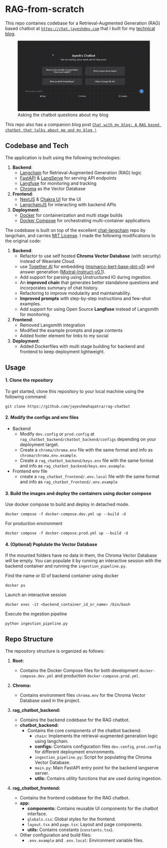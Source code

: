 # RAG-from-scratch
This repo containes codebase for a Retrieval-Augmented Generation (RAG) based chatbot at [`https://chat.jayeshdev.com`](https://chat.jayeshdev.com) that I built for my [technical blog](https://jayeshmahapatra.github.io).

<figure>
    <img src="./media/chatbot_example_gif.gif"
         alt="A gif of using the chatbot to ask questions about my blog">
    <figcaption>Asking the chatbot questions about my blog</figcaption>
</figure>

This repo also has a companion blog post [`Chat with my blog: A RAG based chatbot that talks about me and my blog !`](https://jayeshmahapatra.github.io/2024/03/18/rag-chatbot.html)
## Codebase and Tech

The application is built using the following technologies:

1. **Backend**:
    - [Langchain](https://www.langchain.com/) for Retrieval-Augmented Generation (RAG) logic
    - [FastAPI](https://fastapi.tiangolo.com/) & [LangServe](https://www.langchain.com/langserve) for serving API endpoints
    - [Langfuse](https://langfuse.com/) for monitoring and tracking
    - [Chroma](https://www.trychroma.com/) as the Vector Database
2. **Frontend**:
    - [NextJS](https://nextjs.org/) & [Chakra UI](https://chakra-ui.com/) for the UI
    - [LangchainJS](https://js.langchain.com/docs/get_started/introduction) for interacting with backend APIs
3. **Deployment**:
    - [Docker](https://www.docker.com/) for containerization and multi stage builds
    - [Docker Compose](https://docs.docker.com/compose/) for orchestrating multi-container applications


The codebase is built on top of the excellent [chat-langchain](https://github.com/langchain-ai/chat-langchain) repo by langchain, and carries [MIT License](./LICENSE). I made the following modifications to the original code:

1. **Backend**:
    - Refactor to use self hosted **Chroma Vector Database** (with security) instead of Weaviate Cloud.
    - use [Together AI](https://www.together.ai/) for embedding ([msmarco-bert-base-dot-v5](https://huggingface.co/sentence-transformers/msmarco-bert-base-dot-v5)) and answer generation ([Mixtral-Instruct-v0.1](https://huggingface.co/mistralai/Mixtral-8x7B-Instruct-v0.1)).
    - Add support for parsing using Unstructured IO during ingestion.
    - An **improved chain** that generates better standalone questions and incorporates summary of chat history.
    - Refactoring to improve modularity and maintainability.
    - **Improved prompts** with step-by-step instructions and few-shot examples.
    - Add support for using Open Source **Langfuse** instead of Langsmith for monitoring.
2. **Frontend**:
    - Removed Langsmith integration
    - Modified the example prompts and page contents
    - Added footer element for links to my social
3. **Deployment**:
    - Added Dockerfiles with multi stage building for backend and frontend to keep deployment lightweight.

## Usage

#### 1. Clone the repository
To get started, clone this repository to your local machine using the following command:
```
git clone https://github.com/jayeshmahapatra/rag-chatbot
```
#### 2. Modify the configs and env files
- Backend
    -   Modify `dev.config` or `prod.config` at `rag_chatbot_backend/chatbot_backend/configs` depending on your deployment target.
    - Create a `chroma/chroma.env` file with the same format and info as `chroma/chroma.env.example`.
    - Create a `rag_chatbot_backend/keys.env` file with the same format and info as `rag_chatbot_backend/keys.env.example`.
- Frontend env file
    - create a `rag_chatbot_frontend/.env.local` file with the same format and info as `rag_chatbot_frontend/.env.example`


#### 3. Build the images and deploy the containers using docker compose
Use docker compose to build and deploy in detached mode.

```
docker compose -f docker-compose.dev.yml up --build -d
```

For production environment
```
docker compose -f docker-compose.prod.yml up --build -d
```

#### 4. (Optional) Poplulate the Vector Database
If the mounted folders have no data in them, the Chroma Vector Database will be empty.
You can populate it by running an interactive session with the backend container and running the `ingestion_pipeline.py`.

Find the name or ID of backend container using docker
```
docker ps
```

Launch an interactive session
```
docker exec -it <backend_container_id_or_name> /bin/bash
```

Execute the ingestion pipeline
```
python ingestion_pipeline.py
```

## Repo Structure

The repository structure is organized as follows:

1. **Root:**
    - Contains the Docker Compose files for both development `docker-compose.dev.yml` and production `docker-compose.prod.yml`.

2. **Chroma:**
    - Contains environment files `chroma.env` for the Chroma Vector Database used in the project.

3. **rag_chatbot_backend:**
    - Contains the backend codebase for the RAG chatbot.
    - **chatbot_backend:**
        - Contains the core components of the chatbot backend:
            - `chain`: Implements the retrieval-augmented generation logic using langchain.
            - **configs:** Contains configuration files `dev.config`, `prod.config` for different deployment environments.
            - `ingestion_pipeline.py`: Script for populating the Chroma Vector Database.
            - `main.py`: Main FastAPI entry point for the backend langserve server.
            - **utils:** Contains utility functions that are used during ingestion.

4. **rag_chatbot_frontend:**
    - Contains the frontend codebase for the RAG chatbot.
    - **app:**
        - **components:** Contains reusable UI components for the chatbot interface.
        - `globals.css`: Global styles for the frontend.
        - `layout.tsx` and `page.tsx`: Layout and page components.
        - **utils:** Contains constants (`constants.tsx`).
    - Other configuration and build files:
        - `.env.example` and `.env.local`: Environment variable files.

